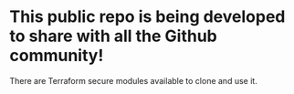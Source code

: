 # This public repo is being developed to share with all the Github community!
There are Terraform secure modules available to clone and use it.
